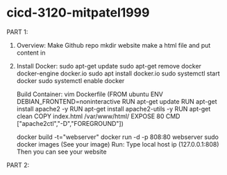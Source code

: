 # cicd-3120-mitpatel1999
PART 1: 

1. Overview:
	Make Github repo
	mkdir website
	make a html file and put content in

2. Install Docker: 
	sudo apt-get update
	sudo apt-get remove docker docker-engine docker.io
	sudo apt install docker.io
	sudo systemctl start docker
	sudo systemctl enable docker

   Build Container:
	vim Dockerfile (FROM ubuntu
			ENV DEBIAN_FRONTEND=noninteractive
			RUN apt-get update
			RUN apt-get install apache2 -y
			RUN apt-get install apache2-utils -y
			RUN apt-get clean
			COPY index.html /var/www/html/
			EXPOSE 80
			CMD ["apache2ctl","-D","FOREGROUND"])

	docker build -t="webserver"
	docker run -d -p 808:80 webserver
	sudo docker images (See your image)
   Run: 
	Type local host ip (127.0.0.1:808)
	Then you can see your website



PART 2:


